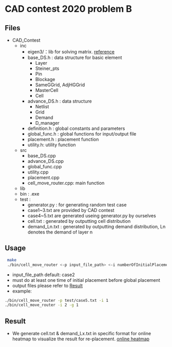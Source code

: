 # CAD contest 2020 problem B

## Files
- CAD_Contest
    - inc
        - eigen3/：lib for solving matrix.   [reference](http://eigen.tuxfamily.org/index.php?title=Main_Page)
        - base_DS.h : data structure for basic element
            - Layer
            - Steiner_pts
            - Pin
            - Blockage
            - SameGGrid, AdjHGGrid
            - MasterCell
            - Cell
        - advance_DS.h : data structure 
            - Netlist
            - Grid
            - Demand
            - D_manager
        - definition.h : global constants and parameters
        - global_func.h : global functions for input/output file
        - placement.h : placement function
        - utility.h: utility function
    - src
        - base_DS.cpp
        - advance_DS.cpp
        - global_func.cpp
        - utility.cpp
        - placement.cpp
        - cell_move_router.cpp: main function
    - lib
    - bin : .exe
    - test : 
        - generator.py : for generating random test case
        - case1~3.txt are provided by CAD contest
        - case4~5.txt are generated useing generator.py by ourselves
        - cell.txt : generated by outputting cell distribution
        - demand_Ln.txt : generated by outputting demand distribution, Ln denotes the demand of layer n



## Usage
``` bash 
 make
 ./bin/cell_move_router <-p input_file_path> <-i numberOfInitialPlacement> <-g numberOfGlobalPlacement>
```
* input_file_path default: case2
* must do at least one time of initial placement before global placement
* output files please refer to [Result](#Result)
* example:
``` bash
./bin/cell_move_router -p test/case5.txt -i 1
./bin/cell_move_router -i 2 -g 1
```

## Result 
- We generate cell.txt & demand_Lx.txt in specific format for online heatmap to visualize the result for re-placement. [online heatmap](http://www.heatmapper.ca/image/)